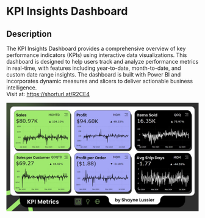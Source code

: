 # KPI Insights Dashboard

## Description

The KPI Insights Dashboard provides a comprehensive overview of key performance indicators (KPIs) using interactive data visualizations. This dashboard is designed to help users track and analyze performance metrics in real-time, with features including year-to-date, month-to-date, and custom date range insights. The dashboard is built with Power BI and incorporates dynamic measures and slicers to deliver actionable business intelligence.
<br>Visit at: https://shorturl.at/R2CE4

![Dashboard Screenshot](screenshot.png)
